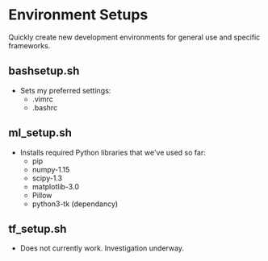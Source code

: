 # Environment Setups
Quickly create new development environments for general use and specific frameworks.
## bashsetup.sh
* Sets my preferred settings:
    * .vimrc
    * .bashrc

## ml_setup.sh
* Installs required Python libraries that we've used so far:
    * pip
    * numpy-1.15
    * scipy-1.3
    * matplotlib-3.0
    * Pillow
    * python3-tk (dependancy)

## tf_setup.sh
* Does not currently work. Investigation underway.
